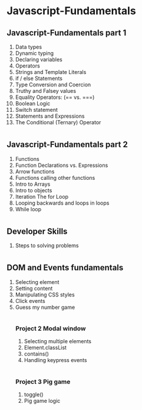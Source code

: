 # Javascript-Fundamentals

## Javascript-Fundamentals part 1 
1. Data types
2. Dynamic typing
3. Declaring variables
4. Operators
5. Strings and Template Literals
6. if / else Statements
7. Type Conversion and Coercion
8. Truthy and Falsey values
9. Equality Operators: (== vs. ===)
10. Boolean Logic
11. Switch statement
12. Statements and Expressions
13. The Conditional (Ternary) Operator
#
## Javascript-Fundamentals part 2
1. Functions
2. Function Declarations vs. Expressions
3. Arrow functions
4. Functions calling other functions
5. Intro to Arrays
6. Intro to objects
7. Iteration The for Loop
8. Looping backwards and loops in loops
9. While loop
#
## Developer Skills
1. Steps to solving problems
#
## DOM and Events fundamentals
1. Selecting element
2. Setting content
3. Manipulating CSS styles
4. Click events
5. Guess my number game  
    #
    ### Project 2 Modal window
    1. Selecting multiple elements
    2. Element.classList
    3. contains()
    4. Handling keypress events  
    #
    ### Project 3 Pig game
    1. toggle()
    2. Pig game logic